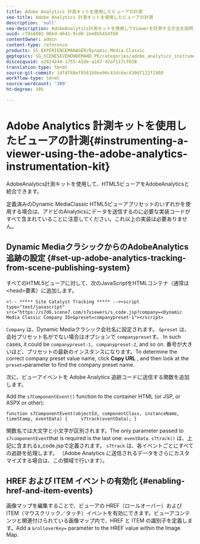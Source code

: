 ```yaml
---
title: Adobe Analytics 計測キットを使用したビューアの計測
seo-title: Adobe Analytics 計測キットを使用したビューアの計測
description: 'null'
seo-description: AdobeAnalytics計測キットを使用してViewerを計測する方法を説明します。
uuid: cf9a4002-966d-4641-9cd0-2ee8b5454f60
contentOwner: admin
content-type: reference
products: SG_EXPERIENCEMANAGER/Dynamic-Media-Classic
geptopics: SG_SCENESEVENONDEMAND_PK/categories/adobe_analytics_instrumentation_kit
discoiquuid: a2824244-1755-42de-a167-42af117cf038
translation-type: tm+mt
source-git-commit: 1df4f88ef856160ee06c43dc6ec430df122f2408
workflow-type: tm+mt
source-wordcount: '309'
ht-degree: 38%

---
```



# Adobe Analytics 計測キットを使用したビューアの計測{#instrumenting-a-viewer-using-the-adobe-analytics-instrumentation-kit}

AdobeAnalytics計測キットを使用して、HTML5ビューアをAdobeAnalyticsと統合できます。

定義済みのDynamic MediaClassic HTML5ビューアプリセットのいずれかを使用する場合は、アドビのAnalyticsにデータを送信するのに必要な実装コードがすべて含まれていることに注意してください。これ以上の実装は必要ありません。

## Dynamic MediaクラシックからのAdobeAnalytics追跡の設定 {#set-up-adobe-analytics-tracking-from-scene-publishing-system}

すべてのHTML5ビューアに対して、次のJavaScriptをHTMLコンテナ（通常は&lt;head>要素）に追加します。

```as3
<!-- ***** Site Catalyst Tracking ***** --><script type="text/javascript" src="https://s7d6.scene7.com/s7viewers/s_code.jsp?company=<Dynamic Media Classic Company ID>&preset=companypreset-1"></script>
```

`Company` は、Dynamic Mediaクラシック会社名に設定されます。 `&preset` は、会社プリセット名がでない場合はオプションで `companypreset`す。 In such cases, it could be `companypreset-1, companypreset-2`, and so on. 番号が大きいほど、プリセットの最新のインスタンスになります。To determine the correct company preset value name, click **Copy URL** , and then look at the `preset=`parameter to find the company preset name.

次に、ビューアイベントを Adobe Analytics 追跡コードに送信する関数を追加します。

Add the `s7ComponentEvent()` function to the container HTML (or JSP, or ASPX or other):

```as3
function s7ComponentEvent(objectId, componentClass, instanceName, timeStamp, eventData) {     s7track(eventData); }
```

関数名では大文字と小文字が区別されます。The only parameter passed to `s7componentEvent`that is required is the last one: `eventData`. `s7track()` は、上記に含まれるs_code.jspで定義されます。 `s7track` は、各イベントごとにすべての追跡を処理します。 （Adobe Analytics に送信されるデータをさらにカスタマイズする場合は、この領域で行います）。

## HREF および ITEM イベントの有効化 {#enabling-href-and-item-events}

画像マップを編集することで、ビューアの HREF（ロールオーバー）および ITEM（マウスクリック／タッチ）イベントを有効にできます。ビューアコンテンツと関連付けられている画像マップ内で、HREF と ITEM の識別子を定義します。Add a `&rolloverKey=` parameter to the HREF value within the Image Map.
